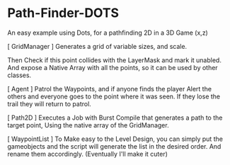 # Path-Finder-DOTS
An easy example using Dots, for a pathfinding 2D in a 3D Game (x,z)


[ GridManager ]
  Generates a grid of variable sizes, and scale.

  Then Check if this point collides with the LayerMask and mark it unabled. And expose a Native Array with all the points, so it can be used by other classes.

[ Agent ]
  Patrol the Waypoints, and if anyone finds the player Alert the others and everyone goes to the point where it was seen. If they lose the trail they will return to patrol.
  
[ Path2D ]
  Executes a Job with Burst Compile that generates a path to the target point, Using the native array of the GridManager.
   
[ WaypointList ]
  To Make easy to the Level Design, you can simply put the gameobjects and the script will generate the list in the desired order. And rename them accordingly. (Eventually I'll make it cuter)
  
  
  

